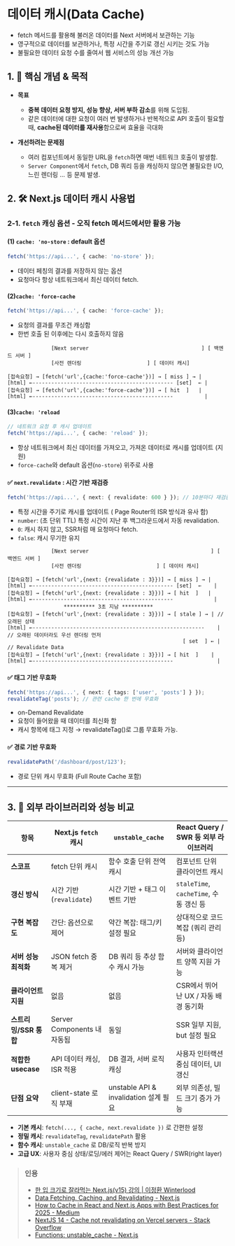 # 데이터 캐시(Data Cache)

- fetch 메서드를 활용해 불러온 데이터를 Next 서버에서 보관하는 기능
- 영구적으로 데이터를 보관하거나, 특정 시간을 주기로 갱신 시키는 것도 가능
- 불필요한 데이터 요청 수를 줄여서 웹 서비스의 성능 개선 가능

## 1. 🎯 핵심 개념 & 목적

- **목표**

  - **중복 데이터 요청 방지, 성능 향상, 서버 부하 감소**를 위해 도입됨.
  - 같은 데이터에 대한 요청이 여러 번 발생하거나 반복적으로 API 호출이 필요할 때, **cache된 데이터를 재사용**함으로써 효율을 극대화

- **개선하려는 문제점**

  - 여러 컴포넌트에서 동일한 URL을 `fetch`하면 매번 네트워크 호출이 발생함.
  - `Server Component`에서 `fetch`, DB 쿼리 등을 캐싱하지 않으면 불필요한 I/O, 느린 렌더링 … 등 문제 발생.

## 2. 🛠 Next.js 데이터 캐시 사용법

### 2‑1. `fetch` 캐싱 옵션 - 오직 fetch 메서드에서만 활용 가능

#### (1) `cache: 'no-store` : default 옵션

```ts
fetch('https://api...', { cache: 'no-store' });
```

- 데이터 페칭의 결과를 저장하지 않는 옵션
- 요청마다 항상 네트워크에서 최신 데이터 fetch.

#### (2)`cache: 'force-cache`

```ts
fetch('https://api...', { cache: 'force-cache' });
```

- 요청의 결과를 무조건 캐싱함
- 한번 호출 된 이후에는 다시 호출하지 않음

```text
              [Next server                                    ] [ 백엔드 서버 ]
              [사전 렌더링                     ] [ 데이터 캐시]

[접속요청] → [fetch('url',{cache:'force-cache'})] → [ miss ] → |
[html] ←--------------------------------------------- [set]  ← |
[접속요청] → [fetch('url',{cache:'force-cache'})] → [ hit  ]   |
[html] ←---------------------------------------------          |
```

#### (3)`cache: 'reload`

```ts
// 네트워크 요청 후 캐시 업데이트
fetch('https://api...', { cache: 'reload' });
```

- 항상 네트워크에서 최신 데이터를 가져오고, 가져온 데이터로 캐시를 업데이트 (지원)
- `force-cache`와 default 옵션(`no-store`) 위주로 사용

#### ✅ `next.revalidate` : 시간 기반 재검증

```ts
fetch('https://api...', { next: { revalidate: 600 } }); // 10분마다 재검증
```

- 특정 시간을 주기로 캐시를 업데이트 ( Page Router의 ISR 방식과 유사 함)
- `number`: (초 단위 TTL) 특정 시간이 지난 후 백그라운드에서 자동 revalidation.
- `0`: 캐시 하지 않고, SSR처럼 매 요청마다 fetch.
- `false`: 캐시 무기한 유지

```text
              [Next server                                       ] [ 백엔드 서버 ]
              [사전 렌더링                        ] [ 데이터 캐시]

[접속요청] → [fetch('url',{next: {revalidate : 3}})] → [ miss ] → |
[html] ←--------------------------------------------- [set]  ←    |
[접속요청] → [fetch('url',{next: {revalidate : 3}})] → [ hit  ]   |
[html] ←---------------------------------------------             |
                  ********** 3초 지남 **********
[접속요청] → [fetch('url',{next: {revalidate : 3}})] → [ stale ] → | // 오래된 상태
[html] ←-------------------------------------------------------    | // 오래된 데이터라도 우선 렌더링 먼저
                                                        [ set  ] ← | // Revalidate Data
[접속요청] → [fetch('url',{next: {revalidate : 3}})] → [ hit  ]    |
[html] ←---------------------------------------------              |

```

#### ✅ 태그 기반 무효화

```ts
fetch('https://api...', { next: { tags: ['user', 'posts'] } });
revalidateTag('posts'); // 관련 cache 한 번에 무효화
```

- on-Demand Revalidate
- 요청이 들어왔을 때 데이터를 최신화 함
- 캐시 항목에 태그 지정 → revalidateTag()로 그룹 무효화 가능.

#### ✅ 경로 기반 무효화

```ts
revalidatePath('/dashboard/post/123');
```

- 경로 단위 캐시 무효화 (Full Route Cache 포함)

---

## 3. 🧩 외부 라이브러리와 성능 비교

| 항목                  | Next.js `fetch` 캐시        | `unstable_cache`                      | React Query / SWR 등 외부 라이브러리   |
| --------------------- | --------------------------- | ------------------------------------- | -------------------------------------- |
| **스코프**            | fetch 단위 캐시             | 함수 호출 단위 전역 캐시              | 컴포넌트 단위 클라이언트 캐시          |
| **갱신 방식**         | 시간 기반 (`revalidate`)    | 시간 기반 + 태그 이벤트 기반          | `staleTime`, `cacheTime`, 수동 갱신 등 |
| **구현 복잡도**       | 간단: 옵션으로 제어         | 약간 복잡: 태그/키 설정 필요          | 상대적으로 코드 복잡 (쿼리 관리 등)    |
| **서버 성능 최적화**  | JSON fetch 중복 제거        | DB 쿼리 등 추상 함수 캐시 가능        | 서버와 클라이언트 양쪽 지원 가능       |
| **클라이언트 지원**   | 없음                        | 없음                                  | CSR에서 뛰어난 UX / 자동 배경 동기화   |
| **스트리밍/SSR 통합** | Server Components 내 자동됨 | 동일                                  | SSR 일부 지원, but 설정 필요           |
| **적합한 usecase**    | API 데이터 캐싱, ISR 적용   | DB 결과, 서버 로직 캐싱               | 사용자 인터랙션 중심 데이터, UI 갱신   |
| **단점 요약**         | client-state 로직 부재      | unstable API & invalidation 설계 필요 | 외부 의존성, 빌드 크기 증가 가능       |

- **기본 캐시**: `fetch(..., { cache, next.revalidate })` 로 간편한 설정
- **정밀 캐시**: `revalidateTag`, `revalidatePath` 활용
- **함수 캐시**: `unstable_cache` 로 DB/로직 반복 방지
- **고급 UX**: 사용자 중심 상태/로딩/에러 제어는 React Query / SWR(right layer)

> ### 인용
>
> - [한 입 크기로 잘라먹는 Next.js(v15) 강의 | 이정환 Winterlood](https://www.inflearn.com/course/%ED%95%9C%EC%9E%85-%ED%81%AC%EA%B8%B0-nextjs)
> - [Data Fetching, Caching, and Revalidating - Next.js](https://nextjs.org/docs/14/app/building-your-application/data-fetching/fetching-caching-and-revalidating)
> - [How to Cache in React and Next.js Apps with Best Practices for 2025 - Medium](https://medium.com/@jigsz6391/caching-in-react-and-next-js-with-best-practices-for-2025-477729cfe5a4)
> - [NextJS 14 - Cache not revalidating on Vercel servers - Stack Overflow](https://stackoverflow.com/questions/78198681/nextjs-14-cache-not-revalidating-on-vercel-servers)
> - [Functions: unstable_cache - Next.js](https://nextjs.org/docs/app/api-reference/functions/unstable_cache)
